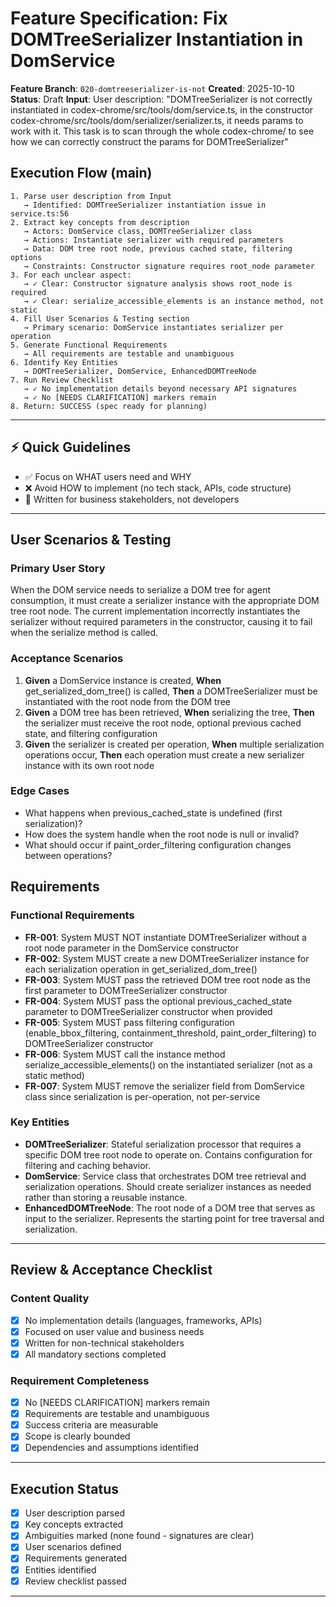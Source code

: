 # Feature Specification: Fix DOMTreeSerializer Instantiation in DomService

**Feature Branch**: `020-domtreeserializer-is-not`
**Created**: 2025-10-10
**Status**: Draft
**Input**: User description: "DOMTreeSerializer is not correctly instantiated in codex-chrome/src/tools/dom/service.ts, in the constructor codex-chrome/src/tools/dom/serializer/serializer.ts, it needs params to work with it. This task is to scan through the whole codex-chrome/ to see how we can correctly construct the params for DOMTreeSerializer"

## Execution Flow (main)
```
1. Parse user description from Input
   → Identified: DOMTreeSerializer instantiation issue in service.ts:56
2. Extract key concepts from description
   → Actors: DomService class, DOMTreeSerializer class
   → Actions: Instantiate serializer with required parameters
   → Data: DOM tree root node, previous cached state, filtering options
   → Constraints: Constructor signature requires root_node parameter
3. For each unclear aspect:
   → ✓ Clear: Constructor signature analysis shows root_node is required
   → ✓ Clear: serialize_accessible_elements is an instance method, not static
4. Fill User Scenarios & Testing section
   → Primary scenario: DomService instantiates serializer per operation
5. Generate Functional Requirements
   → All requirements are testable and unambiguous
6. Identify Key Entities
   → DOMTreeSerializer, DomService, EnhancedDOMTreeNode
7. Run Review Checklist
   → ✓ No implementation details beyond necessary API signatures
   → ✓ No [NEEDS CLARIFICATION] markers remain
8. Return: SUCCESS (spec ready for planning)
```

---

## ⚡ Quick Guidelines
- ✅ Focus on WHAT users need and WHY
- ❌ Avoid HOW to implement (no tech stack, APIs, code structure)
- 👥 Written for business stakeholders, not developers

---

## User Scenarios & Testing

### Primary User Story
When the DOM service needs to serialize a DOM tree for agent consumption, it must create a serializer instance with the appropriate DOM tree root node. The current implementation incorrectly instantiates the serializer without required parameters in the constructor, causing it to fail when the serialize method is called.

### Acceptance Scenarios
1. **Given** a DomService instance is created, **When** get_serialized_dom_tree() is called, **Then** a DOMTreeSerializer must be instantiated with the root node from the DOM tree
2. **Given** a DOM tree has been retrieved, **When** serializing the tree, **Then** the serializer must receive the root node, optional previous cached state, and filtering configuration
3. **Given** the serializer is created per operation, **When** multiple serialization operations occur, **Then** each operation must create a new serializer instance with its own root node

### Edge Cases
- What happens when previous_cached_state is undefined (first serialization)?
- How does the system handle when the root node is null or invalid?
- What should occur if paint_order_filtering configuration changes between operations?

## Requirements

### Functional Requirements
- **FR-001**: System MUST NOT instantiate DOMTreeSerializer without a root node parameter in the DomService constructor
- **FR-002**: System MUST create a new DOMTreeSerializer instance for each serialization operation in get_serialized_dom_tree()
- **FR-003**: System MUST pass the retrieved DOM tree root node as the first parameter to DOMTreeSerializer constructor
- **FR-004**: System MUST pass the optional previous_cached_state parameter to DOMTreeSerializer constructor when provided
- **FR-005**: System MUST pass filtering configuration (enable_bbox_filtering, containment_threshold, paint_order_filtering) to DOMTreeSerializer constructor
- **FR-006**: System MUST call the instance method serialize_accessible_elements() on the instantiated serializer (not as a static method)
- **FR-007**: System MUST remove the serializer field from DomService class since serialization is per-operation, not per-service

### Key Entities
- **DOMTreeSerializer**: Stateful serialization processor that requires a specific DOM tree root node to operate on. Contains configuration for filtering and caching behavior.
- **DomService**: Service class that orchestrates DOM tree retrieval and serialization operations. Should create serializer instances as needed rather than storing a reusable instance.
- **EnhancedDOMTreeNode**: The root node of a DOM tree that serves as input to the serializer. Represents the starting point for tree traversal and serialization.

---

## Review & Acceptance Checklist

### Content Quality
- [x] No implementation details (languages, frameworks, APIs)
- [x] Focused on user value and business needs
- [x] Written for non-technical stakeholders
- [x] All mandatory sections completed

### Requirement Completeness
- [x] No [NEEDS CLARIFICATION] markers remain
- [x] Requirements are testable and unambiguous
- [x] Success criteria are measurable
- [x] Scope is clearly bounded
- [x] Dependencies and assumptions identified

---

## Execution Status

- [x] User description parsed
- [x] Key concepts extracted
- [x] Ambiguities marked (none found - signatures are clear)
- [x] User scenarios defined
- [x] Requirements generated
- [x] Entities identified
- [x] Review checklist passed

---
